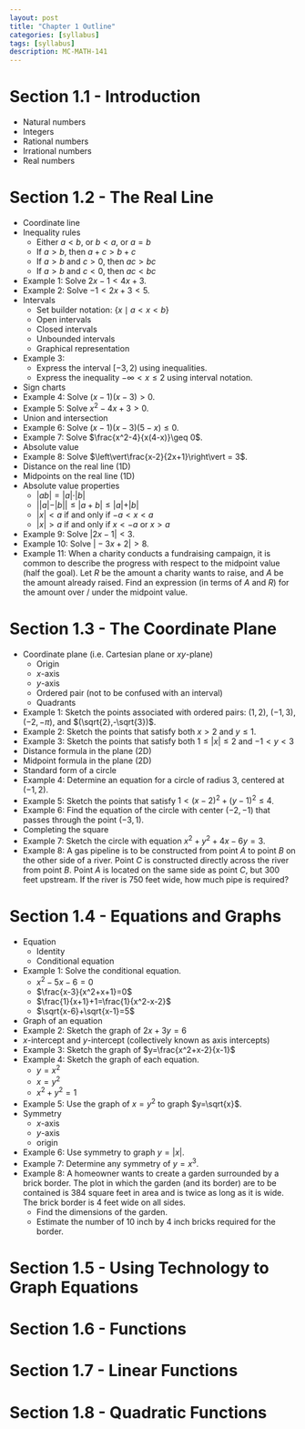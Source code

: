 ```yaml
---
layout: post
title: "Chapter 1 Outline"
categories: [syllabus]
tags: [syllabus]
description: MC-MATH-141
---
```


# Section 1.1 - Introduction
* Natural numbers
* Integers
* Rational numbers
* Irrational numbers
* Real numbers

# Section 1.2 - The Real Line
* Coordinate line
* Inequality rules
	* Either $a<b$, or $b<a$, or $a=b$
	* If $a>b$, then $a+c>b+c$
	* If $a>b$ and $c>0$, then $ac>bc$
	* If $a>b$ and $c<0$, then $ac<bc$
* Example 1: Solve $2x-1<4x+3$.
* Example 2: Solve $-1<2x+3<5$.
* Intervals
	* Set builder notation: $\{x\mid a<x<b\}$
	* Open intervals
	* Closed intervals
	* Unbounded intervals
	* Graphical representation
* Example 3:
	* Express the interval $[-3,2)$ using inequalities.
	* Express the inequality $-\infty<x\leq 2$ using interval notation.
* Sign charts
* Example 4: Solve $(x-1)(x-3)>0$.
* Example 5: Solve $x^2-4x+3>0$.
* Union and intersection
* Example 6: Solve $(x-1)(x-3)(5-x)\leq 0$.
* Example 7: Solve $\frac{x^2-4}{x(4-x)}\geq 0$.
* Absolute value
* Example 8: Solve $\left\vert\frac{x-2}{2x+1}\right\vert = 3$.
* Distance on the real line (1D)
* Midpoints on the real line (1D)
* Absolute value properties
	* $\vert ab\vert = \vert a\vert \cdot \vert b\vert$
	* $\left\vert \vert a\vert - \vert b\vert \right\vert \leq \vert a + b\vert \leq \vert a\vert + \vert b\vert$
	* $\vert x\vert < a$ if and only if $-a<x<a$
	* $\vert x\vert > a$ if and only if $x<-a$ or $x>a$
* Example 9: Solve $\vert 2x-1\vert < 3$.
* Example 10: Solve $\vert -3x+2\vert > 8$.
* Example 11: When a charity conducts a fundraising campaign, it is common to describe the progress with respect to the midpoint value (half the goal). Let $R$ be the amount a charity wants to raise, and $A$ be the amount already raised. Find an expression (in terms of $A$ and $R$) for the amount over / under the midpoint value.

# Section 1.3 - The Coordinate Plane
* Coordinate plane (i.e. Cartesian plane or $xy$-plane)
	* Origin
	* $x$-axis
	* $y$-axis
	* Ordered pair (not to be confused with an interval)
	* Quadrants
* Example 1: Sketch the points associated with ordered pairs: $(1,2)$, $(-1,3)$, $(-2,-\pi)$, and $(\sqrt{2},-\sqrt{3})$.
* Example 2: Sketch the points that satisfy both $x>2$ and $y\leq 1$.
* Example 3: Sketch the points that satisfy both $1\leq \vert x\vert\leq 2$ and $-1<y<3$
* Distance formula in the plane (2D)
* Midpoint formula in the plane (2D)
* Standard form of a circle
* Example 4: Determine an equation for a circle of radius $3$, centered at $(-1,2)$.
* Example 5: Sketch the points that satisfy $1<(x-2)^2+(y-1)^2\leq 4$.
* Example 6: Find the equation of the circle with center $(-2,-1)$ that passes through the point $(-3,1)$.
* Completing the square
* Example 7: Sketch the circle with equation $x^2 + y^2 + 4x - 6y = 3$.
* Example 8: A gas pipeline is to be constructed from point $A$ to point $B$ on the other side of a river. Point $C$ is constructed directly across the river from point $B$. Point $A$ is located on the same side as point $C$, but $300$ feet upstream. If the river is $750$ feet wide, how much pipe is required?

# Section 1.4 - Equations and Graphs
* Equation
	* Identity
	* Conditional equation
* Example 1: Solve the conditional equation.
	* $x^2-5x-6=0$
	* $\frac{x-3}{x^2+x+1}=0$
	* $\frac{1}{x+1}+1=\frac{1}{x^2-x-2}$
	* $\sqrt{x-6}+\sqrt{x-1}=5$
* Graph of an equation
* Example 2: Sketch the graph of $2x+3y=6$
* $x$-intercept and $y$-intercept (collectively known as axis intercepts)
* Example 3: Sketch the graph of $y=\frac{x^2+x-2}{x-1}$
* Example 4: Sketch the graph of each equation.
	* $y=x^2$
	* $x=y^2$
	* $x^2+y^2=1$
* Example 5: Use the graph of $x=y^2$ to graph $y=\sqrt{x}$.
* Symmetry
	* $x$-axis
	* $y$-axis
	* origin
* Example 6: Use symmetry to graph $y=\vert x\vert$.
* Example 7: Determine any symmetry of $y=x^3$.
* Example 8: A homeowner wants to create a garden surrounded by a brick border. The plot in which the garden (and its border) are to be contained is $384$ square feet in area and is twice as long as it is wide. The brick border is $4$ feet wide on all sides.
	* Find the dimensions of the garden.
	* Estimate the number of 10 inch by 4 inch bricks required for the border.

# Section 1.5 - Using Technology to Graph Equations

# Section 1.6 - Functions

# Section 1.7 - Linear Functions

# Section 1.8 - Quadratic Functions